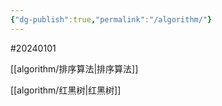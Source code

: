 ```yaml
---
{"dg-publish":true,"permalink":"/algorithm/"}
---
```


#20240101

[[algorithm/排序算法\|排序算法]]

[[algorithm/红黑树\|红黑树]]

